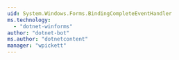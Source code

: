 ```yaml
---
uid: System.Windows.Forms.BindingCompleteEventHandler
ms.technology: 
  - "dotnet-winforms"
author: "dotnet-bot"
ms.author: "dotnetcontent"
manager: "wpickett"
---
```


